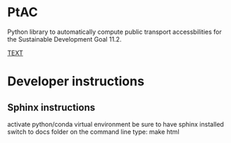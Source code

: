 # PtAC

Python library to automatically compute public transport accessbilities for the Sustainable Development Goal 11.2. 



[TEXT](LINK_URL)


# Developer instructions
## Sphinx instructions

activate python/conda virtual environment
be sure to have sphinx installed
switch to docs folder on the command line
type: make html

